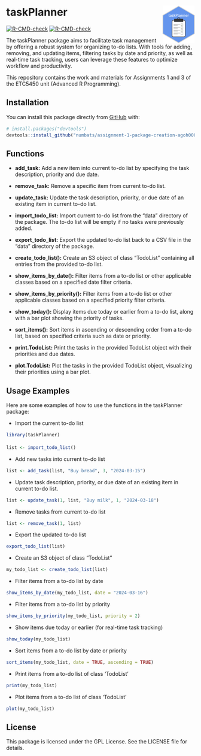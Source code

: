 
<!-- README.md is generated from README.Rmd. Please edit that file -->

# taskPlanner <img src="man/figures/logo.png" align="right" height="100" />

<!-- badges: start -->

[![R-CMD-check](https://github.com/numbats/assignment-1-package-creation-agoh0008/actions/workflows/R-CMD-check.yaml/badge.svg)](https://github.com/numbats/assignment-1-package-creation-agoh0008/actions/workflows/R-CMD-check.yaml)
[![R-CMD-check](https://github.com/Advanced-R-Programming/assignment-3-package-completion-agoh0008/actions/workflows/R-CMD-check.yaml/badge.svg)](https://github.com/Advanced-R-Programming/assignment-3-package-completion-agoh0008/actions/workflows/R-CMD-check.yaml)
<!-- badges: end -->

The taskPlanner package aims to facilitate task management by offering a
robust system for organizing to-do lists. With tools for adding,
removing, and updating items, filtering tasks by date and priority, as
well as real-time task tracking, users can leverage these features to
optimize workflow and productivity.

This repository contains the work and materials for Assignments 1 and 3 of the ETC5450 unit (Advanced R Programming).

## Installation

You can install this package directly from [GitHub](https://github.com/)
with:

``` r
# install.packages("devtools")
devtools::install_github("numbats/assignment-1-package-creation-agoh0008")
```

## Functions

- **add_task:** Add a new item into current to-do list by specifying the
  task description, priority and due date.

- **remove_task:** Remove a specific item from current to-do list.

- **update_task:** Update the task description, priority, or due date of
  an existing item in current to-do list.

- **import_todo_list:** Import current to-do list from the “data”
  directory of the package. The to-do list will be empty if no tasks
  were previously added.

- **export_todo_list:** Export the updated to-do list back to a CSV file
  in the “data” directory of the package.

- **create_todo_list():** Create an S3 object of class “TodoList”
  containing all entries from the provided to-do list.

- **show_items_by_date():** Filter items from a to-do list or other
  applicable classes based on a specified date filter criteria.

- **show_items_by_priority():** Filter items from a to-do list or other
  applicable classes based on a specified priority filter criteria.

- **show_today():** Display items due today or earlier from a to-do
  list, along with a bar plot showing the priority of tasks.

- **sort_items():** Sort items in ascending or descending order from a
  to-do list, based on specified criteria such as date or priority.

- **print.TodoList:** Print the tasks in the provided TodoList object
  with their priorities and due dates.

- **plot.TodoList:** Plot the tasks in the provided TodoList object,
  visualizing their priorities using a bar plot.

## Usage Examples

Here are some examples of how to use the functions in the taskPlanner
package:

- Import the current to-do list

``` r
library(taskPlanner)

list <- import_todo_list()
```

- Add new tasks into current to-do list

``` r
list <- add_task(list, "Buy bread", 3, "2024-03-15")
```

- Update task description, priority, or due date of an existing item in
  current to-do list.

``` r
list <- update_task(1, list, "Buy milk", 1, "2024-03-18")
```

- Remove tasks from current to-do list

``` r
list <- remove_task(1, list)
```

- Export the updated to-do list

``` r
export_todo_list(list)
```

- Create an S3 object of class “TodoList”

``` r
my_todo_list <- create_todo_list(list)
```

- Filter items from a to-do list by date

``` r
show_items_by_date(my_todo_list, date = "2024-03-16")
```

- Filter items from a to-do list by priority

``` r
show_items_by_priority(my_todo_list, priority = 2)
```

- Show items due today or earlier (for real-time task tracking)

``` r
show_today(my_todo_list)
```

- Sort items from a to-do list by date or priority

``` r
sort_items(my_todo_list, date = TRUE, ascending = TRUE)
```

- Print items from a to-do list of class ‘TodoList’

``` r
print(my_todo_list)
```

- Plot items from a to-do list of class ‘TodoList’

``` r
plot(my_todo_list)
```

## License

This package is licensed under the GPL License. See the LICENSE file for
details.
